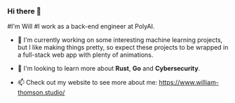 ### Hi there 👋
#I'm Will 
#I work as a back-end engineer at PolyAI.

- 🔭 I'm currently working on some interesting machine learning projects, but I like making things pretty, so expect these projects to be wrapped in a full-stack web app with plenty of animations.

- 🌱 I'm looking to learn more about **Rust**, **Go** and **Cybersecurity**.

- 📫 Check out my website to see more about me: https://www.william-thomson.studio/


